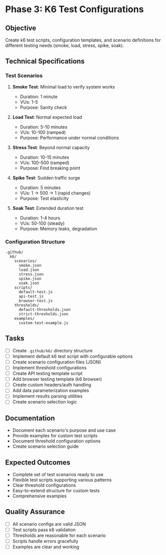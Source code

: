 # Phase 3: K6 Test Configurations

## Objective
Create k6 test scripts, configuration templates, and scenario definitions for different testing needs (smoke, load, stress, spike, soak).

## Technical Specifications

### Test Scenarios
1. **Smoke Test**: Minimal load to verify system works
   - Duration: 1 minute
   - VUs: 1-5
   - Purpose: Sanity check

2. **Load Test**: Normal expected load
   - Duration: 5-10 minutes
   - VUs: 10-100 (ramped)
   - Purpose: Performance under normal conditions

3. **Stress Test**: Beyond normal capacity
   - Duration: 10-15 minutes
   - VUs: 100-500 (ramped)
   - Purpose: Find breaking point

4. **Spike Test**: Sudden traffic surge
   - Duration: 5 minutes
   - VUs: 1 → 500 → 1 (rapid changes)
   - Purpose: Test elasticity

5. **Soak Test**: Extended duration test
   - Duration: 1-4 hours
   - VUs: 50-100 (steady)
   - Purpose: Memory leaks, degradation

### Configuration Structure
```
.github/
  k6/
    scenarios/
      smoke.json
      load.json
      stress.json
      spike.json
      soak.json
    scripts/
      default-test.js
      api-test.js
      browser-test.js
    thresholds/
      default-thresholds.json
      strict-thresholds.json
    examples/
      custom-test-example.js
```

## Tasks

- [ ] Create `.github/k6/` directory structure
- [ ] Implement default k6 test script with configurable options
- [ ] Create scenario configuration files (JSON)
- [ ] Implement threshold configurations
- [ ] Create API testing template script
- [ ] Add browser testing template (k6 browser)
- [ ] Create custom headers/auth handling
- [ ] Add data parameterization examples
- [ ] Implement results parsing utilities
- [ ] Create scenario selection logic

## Documentation
- Document each scenario's purpose and use case
- Provide examples for custom test scripts
- Document threshold configuration options
- Create scenario selection guide

## Expected Outcomes
- Complete set of test scenarios ready to use
- Flexible test scripts supporting various patterns
- Clear threshold configurations
- Easy-to-extend structure for custom tests
- Comprehensive examples

## Quality Assurance
- [ ] All scenario configs are valid JSON
- [ ] Test scripts pass k6 validation
- [ ] Thresholds are reasonable for each scenario
- [ ] Scripts handle errors gracefully
- [ ] Examples are clear and working